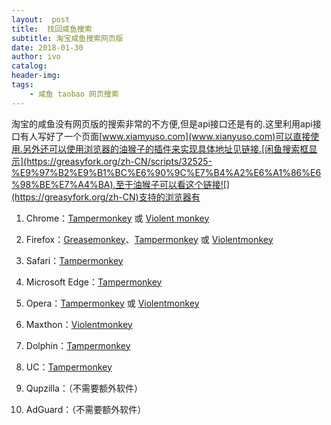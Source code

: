```yaml
---
layout:  post
title:  找回咸鱼搜索
subtitle: 淘宝咸鱼搜索网页版
date: 2018-01-30
author: ivo
catalog: 
header-img:
tags:
    - 咸鱼 taobao 网页搜索
---
```

淘宝的咸鱼没有网页版的搜索非常的不方便,但是api接口还是有的.这里利用api接口有人写好了一个页面[www.xiamyuso.com](www.xianyuso.com)可以直接使用.另外还可以使用浏览器的油猴子的插件来实现具体地址见链接.[闲鱼搜索框显示](https://greasyfork.org/zh-CN/scripts/32525-%E9%97%B2%E9%B1%BC%E6%90%9C%E7%B4%A2%E6%A1%86%E6%98%BE%E7%A4%BA).至于油猴子可以看这个链接![](https://greasyfork.org/zh-CN)支持的浏览器有
1.  Chrome：[Tampermonkey](https://chrome.google.com/webstore/detail/tampermonkey/dhdgffkkebhmkfjojejmpbldmpobfkfo) 或 [Violent monkey](https://chrome.google.com/webstore/detail/violent-monkey/jinjaccalgkegednnccohejagnlnfdag)
2.  Firefox：[Greasemonkey](https://addons.mozilla.org/firefox/addon/greasemonkey/)、[Tampermonkey](https://addons.mozilla.org/firefox/addon/tampermonkey/) 或 [Violentmonkey](https://addons.mozilla.org/firefox/addon/violentmonkey/)

6.  Safari：[Tampermonkey](http://tampermonkey.net/?browser=safari)
7.  Microsoft Edge：[Tampermonkey](https://www.microsoft.com/store/p/tampermonkey/9nblggh5162s)
8.  Opera：[Tampermonkey](https://addons.opera.com/extensions/details/tampermonkey-beta/) 或 [Violentmonkey](https://addons.opera.com/extensions/details/violent-monkey/)

12.  Maxthon：[Violentmonkey](http://extension.maxthon.com/detail/index.php?view_id=1680)
13.  Dolphin：[Tampermonkey](https://play.google.com/store/apps/details?id=net.tampermonkey.dolphin)
14.  UC：[Tampermonkey](https://play.google.com/store/apps/details?id=net.tampermonkey.uc)
15.  Qupzilla：（不需要额外软件）
16.  AdGuard：（不需要额外软件）
